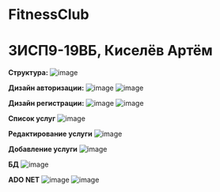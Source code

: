 ﻿# FitnessClub

<h1>3ИСП9-19ВБ, Киселёв Артём</h1>

<b>Структура:</b>
![image](https://user-images.githubusercontent.com/116631267/221530731-1a6907ea-fcc4-4dcc-94de-50499d33987b.png)


<b>Дизайн авторизации:</b>
![image](https://user-images.githubusercontent.com/116631267/218426872-49d81e90-f1ad-4034-8f33-3076d0cfb1b9.png)
![image](https://user-images.githubusercontent.com/116631267/221531134-a167af19-a54c-4871-a263-eddc8605dd74.png)


<b>Дизайн регистрации:</b>
![image](https://user-images.githubusercontent.com/116631267/218427009-6904fe4e-6e09-4ad4-aeb8-97e2579bf2df.png)
![image](https://user-images.githubusercontent.com/116631267/221531299-652958b9-058b-4442-bc2a-dbd5894179d6.png)

<b>Список услуг</b>
![image](https://user-images.githubusercontent.com/116631267/221531599-efa3a9d8-f369-4b28-8429-232380d7d785.png)

<b>Редактирование услуги</b>
![image](https://user-images.githubusercontent.com/116631267/221531773-53beb6e1-4984-4c24-a4da-7a443cd53777.png)

<b>Добавление услуги</b>
![image](https://user-images.githubusercontent.com/116631267/221531981-7a5813f7-3d3c-4aaa-b1ae-1a87580e63b4.png)

<b>БД</b>
![image](https://user-images.githubusercontent.com/116631267/221530907-59488756-6c61-41c5-927b-588b0cd3ba6f.png)

<b>ADO NET</b>
![image](https://user-images.githubusercontent.com/116631267/218427642-6ef69f3f-c3ce-4441-902b-a22fb51b5418.png)
![image](https://user-images.githubusercontent.com/116631267/218427957-468ed379-ee75-4880-a794-1961322987a5.png)
